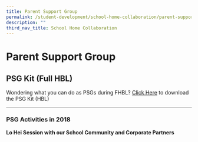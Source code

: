 ```yaml
---
title: Parent Support Group
permalink: /student-development/school-home-collaboration/parent-support-group/
description: ""
third_nav_title: School Home Collaboration
---
```

Parent Support Group
====================

PSG Kit (Full HBL)
------------------

Wondering what you can do as PSGs during FHBL? [Click Here](/files/PSG_Kit_HBL_1.pdf) to download the PSG Kit (HBL)

---------------

### **PSG Activities in 2018**

**Lo Hei Session with our School Community and Corporate Partners**